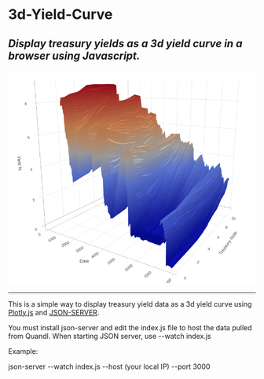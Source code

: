 # 3d-Yield-Curve

## _Display treasury yields as a 3d yield curve in a browser using Javascript._


<p align="center">
   <img src="/doc/3dchart.png">
</p>


----

This is a simple way to display treasury yield data as a 3d yield curve using [Plotly.js](https://plotly.com/javascript/3d-surface-plots/) and [JSON-SERVER](https://github.com/typicode/json-server).

You must install json-server and edit the index.js file to host the data pulled from Quandl. When starting JSON server, use --watch index.js

Example:

json-server --watch index.js --host (your local IP) --port 3000


